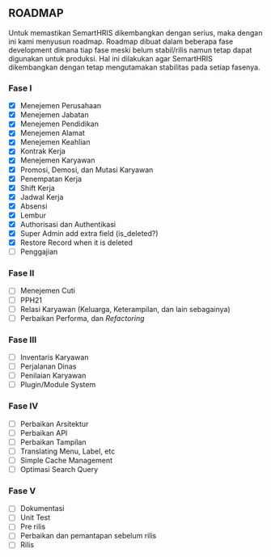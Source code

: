 ## ROADMAP

Untuk memastikan SemartHRIS dikembangkan dengan serius, maka dengan ini kami menyusun roadmap. Roadmap dibuat dalam beberapa fase development dimana tiap fase meski belum stabil/rilis namun tetap dapat digunakan untuk produksi.
Hal ini dilakukan agar SemartHRIS dikembangkan dengan tetap mengutamakan stabilitas pada setiap fasenya.

### Fase I

- [X] Menejemen Perusahaan
- [X] Menejemen Jabatan
- [X] Menejemen Pendidikan
- [X] Menejemen Alamat
- [X] Menejemen Keahlian
- [X] Kontrak Kerja
- [X] Menejemen Karyawan
- [X] Promosi, Demosi, dan Mutasi Karyawan
- [X] Penempatan Kerja
- [X] Shift Kerja
- [X] Jadwal Kerja
- [X] Absensi
- [X] Lembur
- [X] Authorisasi dan Authentikasi
- [X] Super Admin add extra field (is_deleted?)
- [X] Restore Record when it is deleted
- [ ] Penggajian

### Fase II

- [ ] Menejemen Cuti
- [ ] PPH21
- [ ] Relasi Karyawan (Keluarga, Keterampilan, dan lain sebagainya)
- [ ] Perbaikan Performa, dan *Refactoring*

### Fase III

- [ ] Inventaris Karyawan
- [ ] Perjalanan Dinas
- [ ] Penilaian Karyawan
- [ ] Plugin/Module System

### Fase IV

- [ ] Perbaikan Arsitektur
- [ ] Perbaikan API
- [ ] Perbaikan Tampilan
- [ ] Translating Menu, Label, etc
- [ ] Simple Cache Management
- [ ] Optimasi Search Query

### Fase V

- [ ] Dokumentasi
- [ ] Unit Test
- [ ] Pre rilis
- [ ] Perbaikan dan pemantapan sebelum rilis
- [ ] Rilis
